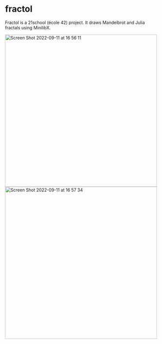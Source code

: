 # fractol
Fractol is a 21school (école 42) project. It draws Mandelbrot and Julia fractals using MinilibX.

<img width="499" alt="Screen Shot 2022-09-11 at 16 56 11" src="https://user-images.githubusercontent.com/70778170/189531915-f68b0e07-c05e-48cf-a939-c0dc77223c99.png">
<img width="499" alt="Screen Shot 2022-09-11 at 16 57 34" src="https://user-images.githubusercontent.com/70778170/189531917-42d8f93c-1ade-4d5d-b824-9829885cccc1.png">
